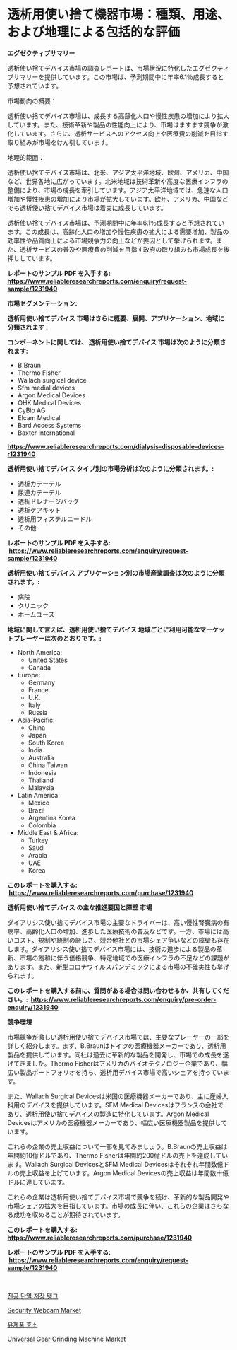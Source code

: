 <p><h1>透析用使い捨て機器市場：種類、用途、および地理による包括的な評価</h1></p><p><strong>エグゼクティブサマリー</strong></p>
<p><p>透析使い捨てデバイス市場の調査レポートは、市場状況に特化したエグゼクティブサマリーを提供しています。この市場は、予測期間中に年率6.1％成長すると予想されています。</p><p>市場動向の概要：</p><p>透析使い捨てデバイス市場は、成長する高齢化人口や慢性疾患の増加により拡大しています。また、技術革新や製品の性能向上により、市場はますます競争が激化しています。さらに、透析サービスへのアクセス向上や医療費の削減を目指す取り組みが市場をけん引しています。</p><p>地理的範囲：</p><p>透析使い捨てデバイス市場は、北米、アジア太平洋地域、欧州、アメリカ、中国など、世界各地に広がっています。北米地域は技術革新や高度な医療インフラの整備により、市場の成長を牽引しています。アジア太平洋地域では、急速な人口増加や慢性疾患の増加により市場が拡大しています。欧州、アメリカ、中国などでも透析使い捨てデバイス市場は着実に成長しています。</p><p>透析使い捨てデバイス市場は、予測期間中に年率6.1％成長すると予想されています。この成長は、高齢化人口の増加や慢性疾患の拡大による需要増加、製品の効率性や品質向上による市場競争力の向上などが要因として挙げられます。また、透析サービスの普及や医療費の削減を目指す政府の取り組みも市場成長を後押ししています。</p></p>
<p><strong>レポートのサンプル PDF を入手する: <a href="https://www.reliableresearchreports.com/enquiry/request-sample/1231940">https://www.reliableresearchreports.com/enquiry/request-sample/1231940</a></strong></p>
<p><strong>市場セグメンテーション:</strong></p>
<p><strong> 透析用使い捨てデバイス 市場はさらに概要、展開、アプリケーション、地域に分類されます :</strong></p>
<p><strong>コンポーネントに関しては、 透析用使い捨てデバイス 市場は次のように分類されます: &nbsp;</strong></p>
<p><ul><li>B.Braun</li><li>Thermo Fisher</li><li>Wallach surgical device</li><li>Sfm medial devices</li><li>Argon Medical Devices</li><li>OHK Medical Devices</li><li>CyBio AG</li><li>Elcam Medical</li><li>Bard Access Systems</li><li>Baxter International</li></ul></p>
<p><strong><a href="https://www.reliableresearchreports.com/dialysis-disposable-devices-r1231940">https://www.reliableresearchreports.com/dialysis-disposable-devices-r1231940</a></strong></p>
<p><strong> 透析用使い捨てデバイス タイプ別の市場分析は次のように分類されます。:</strong></p>
<p><ul><li>透析カテーテル</li><li>尿道カテーテル</li><li>透析ドレナージバッグ</li><li>透析ケアキット</li><li>透析用フィステルニードル</li><li>その他</li></ul></p>
<p><strong>レポートのサンプル PDF を入手する: &nbsp;<a href="https://www.reliableresearchreports.com/enquiry/request-sample/1231940">https://www.reliableresearchreports.com/enquiry/request-sample/1231940</a></strong></p>
<p><strong> 透析用使い捨てデバイス アプリケーション別の市場産業調査は次のように分類されます。:</strong></p>
<p><ul><li>病院</li><li>クリニック</li><li>ホームユース</li></ul></p>
<p><strong>地域に関して言えば、透析用使い捨てデバイス 地域ごとに利用可能なマーケットプレーヤーは次のとおりです。:</strong></p>
<p><ul>
    <li>
        North America:
        <ul>
            <li>United States</li>
            <li>Canada</li>
        </ul>
    </li>
    <li>
        Europe:
        <ul>
            <li>Germany</li>
            <li>France</li>
            <li>U.K.</li>
            <li>Italy</li>
            <li>Russia</li>
        </ul>
    </li>
    <li>
        Asia-Pacific:
        <ul>
            <li>China</li>
            <li>Japan</li>
            <li>South Korea</li>
            <li>India</li>
            <li>Australia</li>
            <li>China Taiwan</li>
            <li>Indonesia</li>
            <li>Thailand</li>
            <li>Malaysia</li>
        </ul>
    </li>
    <li>
        Latin America:
        <ul>
            <li>Mexico</li>
            <li>Brazil</li>
            <li>Argentina Korea</li>
            <li>Colombia</li>
        </ul>
    </li>
    <li>
        Middle East & Africa:
        <ul>
            <li>Turkey</li>
            <li>Saudi</li>
            <li>Arabia</li>
            <li>UAE</li>
            <li>Korea</li>
        </ul>
    </li>
    </ul></p>
<p><strong>このレポートを購入する: &nbsp;<a href="https://www.reliableresearchreports.com/purchase/1231940">https://www.reliableresearchreports.com/purchase/1231940</a></strong></p>
<p><strong>透析用使い捨てデバイス の主な推進要因と障壁 市場</strong></p>
<p><p>ダイアリシス使い捨てデバイス市場の主要なドライバーは、高い慢性腎臓病の有病率、高齢化人口の増加、進歩した医療技術の普及などです。一方、市場には高いコスト、規制や統制の厳しさ、競合他社との市場シェア争いなどの障壁も存在します。ダイアリシス使い捨てデバイス市場には、技術の進歩による製品の革新、市場の飽和に伴う価格競争、特定地域での医療インフラの不足などの課題があります。また、新型コロナウイルスパンデミックによる市場の不確実性も挙げられます。</p></p>
<p><strong>このレポートを購入する前に、質問がある場合は問い合わせるか、共有してください。:&nbsp; <a href="https://www.reliableresearchreports.com/enquiry/pre-order-enquiry/1231940">https://www.reliableresearchreports.com/enquiry/pre-order-enquiry/1231940</a></strong></p>
<p><strong>競争環境</strong></p>
<p><p>市場競争が激しい透析用使い捨てデバイス市場では、主要なプレーヤーの一部を詳しく紹介します。まず、B.Braunはドイツの医療機器メーカーであり、透析用製品を提供しています。同社は過去に革新的な製品を開発し、市場での成長を遂げてきました。Thermo Fisherはアメリカのバイオテクノロジー企業であり、幅広い製品ポートフォリオを持ち、透析用デバイス市場で高いシェアを持っています。</p><p>また、Wallach Surgical Devicesは米国の医療機器メーカーであり、主に産婦人科用のデバイスを提供しています。SFM Medical Devicesはフランスの会社であり、透析用使い捨てデバイスの製造に特化しています。Argon Medical Devicesはアメリカの医療機器メーカーであり、幅広い医療機器製品を提供しています。</p><p>これらの企業の売上収益について一部を見てみましょう。B.Braunの売上収益は年間約10億ドルであり、Thermo Fisherは年間約200億ドルの売上を達成しています。Wallach Surgical DevicesとSFM Medical Devicesはそれぞれ年間数億ドルの売上収益を上げています。Argon Medical Devicesの売上収益は年間数十億ドルに達しています。</p><p>これらの企業は透析用使い捨てデバイス市場で競争を続け、革新的な製品開発や市場シェアの拡大を目指しています。市場の成長に伴い、これらの企業はさらなる成功を収めることが期待されています。</p></p>
<p><strong>このレポートを購入する: &nbsp; <a href="https://www.reliableresearchreports.com/purchase/1231940">https://www.reliableresearchreports.com/purchase/1231940</a></strong></p>
<p><strong>レポートのサンプル PDF を入手する: &nbsp;<a href="https://www.reliableresearchreports.com/enquiry/request-sample/1231940">https://www.reliableresearchreports.com/enquiry/request-sample/1231940</a></strong><strong></strong></p>
<p>&nbsp;</p>
<p><p><a href="https://medium.com/@cheddar67856/%EC%A7%84%EA%B3%B5-%EB%8B%A8%EC%97%B4-%EC%A0%80%EC%9E%A5-%ED%83%B1%ED%81%AC-%EC%8B%9C%EC%9E%A5-%EA%B2%BD%EC%9F%81-%EB%B6%84%EC%84%9D-%EC%8B%9C%EC%9E%A5-%EB%8F%99%ED%96%A5-%EB%B0%8F-2031%EB%85%84%EA%B9%8C%EC%A7%80%EC%9D%98-%EC%98%88%EC%B8%A1-572b649c6fcf">진공 단열 저장 탱크</a></p><p><a href="https://www.linkedin.com/pulse/security-webcam-market-growth-trends-covid-19-impact-forecasts-rqpsf?trackingId=uL%2B1n03Mi2JpZSPhhBly4Q%3D%3D">Security Webcam Market</a></p><p><a href="https://medium.com/@sherlock567567/2024-2031%EB%85%84-%EA%B8%B0%EA%B0%84%EC%97%90-%EC%98%88%EC%B8%A1%EB%90%9C-%EC%9C%A0%EC%A0%9C%ED%92%88-%ED%9A%A8%EC%86%8C-%EC%8B%9C%EC%9E%A5-%EB%8F%99%ED%96%A5-%EB%B0%8F-%EC%8B%9C%EC%9E%A5-%EB%B6%84%EC%84%9D-f87073aba31e">유제품 효소</a></p><p><a href="https://www.linkedin.com/pulse/universal-gear-grinding-machine-market-goal-estimating-size-future-ghx7f?trackingId=TH8VFmiMGPVNCRWCQH3WBw%3D%3D">Universal Gear Grinding Machine Market</a></p></p>
